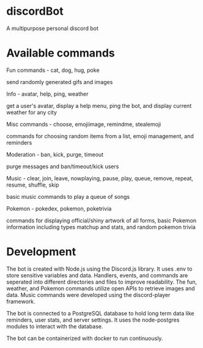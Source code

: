 # discordBot
A multipurpose personal discord bot

# Available commands
Fun commands - cat, dog, hug, poke

send randomly generated gifs and images


Info - avatar, help, ping, weather

get a user's avatar, display a help menu, ping the bot, and display current weather for any city


Misc commands - choose, emojiimage, remindme, stealemoji

commands for choosing random items from a list, emoji management, and reminders


Moderation - ban, kick, purge, timeout

purge messages and ban/timeout/kick users 


Music - clear, join, leave, nowplaying, pause, play, queue, remove, repeat, resume, shuffle, skip

basic music commands to play a queue of songs 


Pokemon - pokedex, pokemon, poketrivia

commands for displaying official/shiny artwork of all forms, basic Pokemon information including types matchup and stats, and random pokemon trivia 

# Development
The bot is created with Node.js using the Discord.js library. It uses .env to store sensitive variables and data. Handlers, events, and commands are seperated into different directories and files to improve readability. The fun, weather, and Pokemon commands utilize open APIs to retrieve images and data. Music commands were developed using the discord-player framework. 

The bot is connected to a PostgreSQL database to hold long term data like reminders, user stats, and server settings. It uses the node-postgres modules to interact with the database.

The bot can be containerized with docker to run continuously. 




